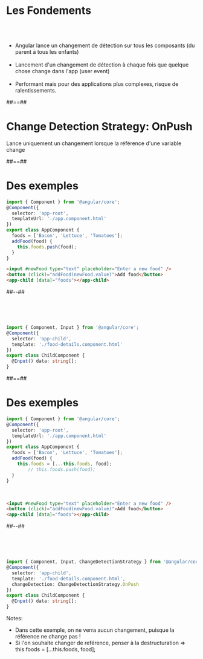 <!-- .slide -->
# Les Fondements

<br/><br/>

-   Angular lance un changement de détection sur tous les composants (du parent à tous les enfants)<br/><br/>
-   Lancement d'un changement de détection à chaque fois que quelque chose change dans l'app (user event)<br/><br/>
-   Performant mais pour des applications plus complexes, risque de ralentissements.

##==##

<!-- .slide: class="full-center" -->
# Change Detection Strategy: OnPush
Lance uniquement un changement lorsque la référence d'une variable change
<!-- .element: class="important" -->

##==##

<!-- .slide: class="two-column with-code inconsolata" -->
# Des exemples

```typescript
import { Component } from '@angular/core';
@Component({
  selector: 'app-root',
  templateUrl: './app.component.html'
})
export class AppComponent {
  foods = ['Bacon', 'Lettuce', 'Tomatoes'];
  addFood(food) {
    this.foods.push(food);
  }
}
```
<!-- .element: class="medium-code" -->

```html
<input #newFood type="text" placeholder="Enter a new food" />
<button (click)="addFood(newFood.value)">Add food</button>
<app-child [data]="foods"></app-child>
```
<!-- .element: class="medium-code" -->

##--##
<!-- .slide: class="with-code inconsolata" -->

<br/><br/><br/>

```typescript
import { Component, Input } from '@angular/core';
@Component({
  selector: 'app-child',
  template: './food-details.component.html'
})
export class ChildComponent {
  @Input() data: string[];
}
```
<!-- .element: class="medium-code" -->

##==##

<!-- .slide: class="two-column with-code inconsolata" -->
# Des exemples

```typescript
import { Component } from '@angular/core';
@Component({
  selector: 'app-root',
  templateUrl: './app.component.html'
})
export class AppComponent {
  foods = ['Bacon', 'Lettuce', 'Tomatoes'];
  addFood(food) {
    this.foods = [...this.foods, food];
        // this.foods.push(food);
  }
}
```
<!-- .element: class="medium-code" -->

<br/>

```html
<input #newFood type="text" placeholder="Enter a new food" />
<button (click)="addFood(newFood.value)">Add food</button>
<app-child [data]="foods"></app-child>
```
<!-- .element: class="medium-code" -->

##--##
<!-- .slide: class="with-code inconsolata" -->

<br/><br/><br/>

```typescript
import { Component, Input, ChangeDetectionStrategy } from '@angular/core';
@Component({
  selector: 'app-child',
  template: './food-details.component.html',
  changeDetection: ChangeDetectionStrategy.OnPush
})
export class ChildComponent {
  @Input() data: string[];
}
```
<!-- .element: class="medium-code" -->

Notes:

-   Dans cette exemple, on ne verra aucun changement, puisque la référence ne change pas !
-   Si l'on souhaite changer de reférence, penser à la destructuration => this.foods = [...this.foods, food];
